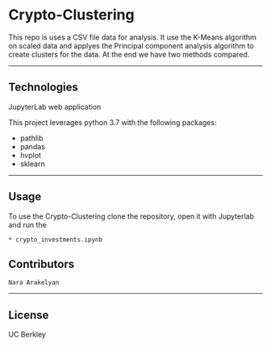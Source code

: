 # Crypto-Clustering

This repo is uses a CSV file data for analysis. It use the K-Means algorithm on scaled data and applyes the Principal component analysis algorithm to
create clusters for the data. At the end we have two methods compared.

---

## Technologies

JupyterLab web application

This project leverages python 3.7 with the following packages:

* pathlib
* pandas
* hvplot
* sklearn

---

## Usage


To use the Crypto-Clustering clone the repository, open it with Jupyterlab and run the 

    * crypto_investments.ipynb


## Contributors

    Nara Arakelyan
---
## License

UC Berkley


